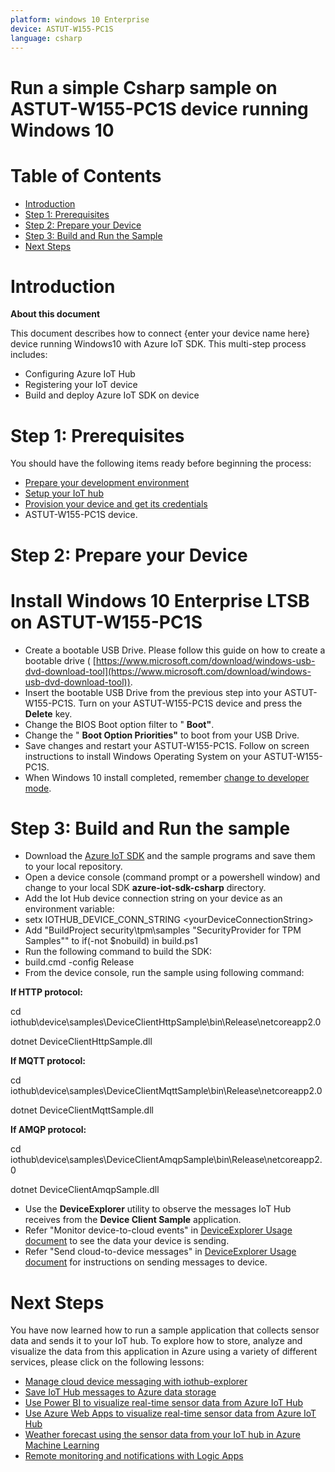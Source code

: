 ```yaml
---
platform: windows 10 Enterprise
device: ASTUT-W155-PC1S
language: csharp
---
```


##
# Run a simple Csharp sample on ASTUT-W155-PC1S device running Windows 10

##
# Table of Contents

- [Introduction](https://github.com/Azure/azure-iot-device-ecosystem/blob/master/iotcertification/templates/template-windows-csharp.md#Introduction)
- [Step 1: Prerequisites](https://github.com/Azure/azure-iot-device-ecosystem/blob/master/iotcertification/templates/template-windows-csharp.md#Prerequisites)
- [Step 2: Prepare your Device](https://github.com/Azure/azure-iot-device-ecosystem/blob/master/iotcertification/templates/template-windows-csharp.md#PrepareDevice)
- [Step 3: Build and Run the Sample](https://github.com/Azure/azure-iot-device-ecosystem/blob/master/iotcertification/templates/template-windows-csharp.md#Build)
- [Next Steps](https://github.com/Azure/azure-iot-device-ecosystem/blob/master/iotcertification/templates/template-windows-csharp.md#NextSteps)

##
# Introduction

**About this document**

This document describes how to connect {enter your device name here} device running Windows10 with Azure IoT SDK. This multi-step process includes:

- Configuring Azure IoT Hub
- Registering your IoT device
- Build and deploy Azure IoT SDK on device

##
# Step 1: Prerequisites

You should have the following items ready before beginning the process:

- [Prepare your development environment](https://github.com/Azure/azure-iot-sdk-csharp/blob/master/doc/devbox_setup.md)
- [Setup your IoT hub](https://github.com/Azure/azure-iot-device-ecosystem/blob/master/setup_iothub.md)
- [Provision your device and get its credentials](https://github.com/Azure/azure-iot-device-ecosystem/blob/master/manage_iot_hub.md)
- ASTUT-W155-PC1S device.

##
# Step 2: Prepare your Device

##
# Install Windows 10 Enterprise LTSB on ASTUT-W155-PC1S

- Create a bootable USB Drive. Please follow this guide on how to create a bootable drive ( [https://www.microsoft.com/download/windows-usb-dvd-download-tool](https://www.microsoft.com/download/windows-usb-dvd-download-tool)).
- Insert the bootable USB Drive from the previous step into your ASTUT-W155-PC1S. Turn on your ASTUT-W155-PC1S device and press the  **Delete**  key.
- Change the BIOS Boot option filter to &quot; **Boot&quot;**.
- Change the &quot; **Boot Option Priorities&quot;**  to boot from your USB Drive.
- Save changes and restart your ASTUT-W155-PC1S. Follow on screen instructions to install Windows Operating System on your ASTUT-W155-PC1S.
- When Windows 10 install completed, remember [change to developer mode](https://blogs.msdn.microsoft.com/devschool/2015/05/06/windows-10-setting-the-developer-mode/).

##
# Step 3: Build and Run the sample

- Download the [Azure IoT SDK](https://github.com/Azure/azure-iot-sdk-csharp) and the sample programs and save them to your local repository.
- Open a device console (command prompt or a powershell window) and change to your local SDK **azure-iot-sdk-csharp** directory.
- Add the Iot Hub device connection string on your device as an environment variable:
-  setx IOTHUB\_DEVICE\_CONN\_STRING &lt;yourDeviceConnectionString&gt;
- Add &quot;BuildProject security\tpm\samples &quot;SecurityProvider for TPM Samples&quot;&quot; to if(-not $nobuild) in build.ps1
- Run the following command to build the SDK:
-  build.cmd -config Release
- From the device console, run the sample using following command:

**If HTTP protocol:**

  cd iothub\device\samples\DeviceClientHttpSample\bin\Release\netcoreapp2.0

  dotnet DeviceClientHttpSample.dll

**If MQTT protocol:**

  cd iothub\device\samples\DeviceClientMqttSample\bin\Release\netcoreapp2.0

  dotnet DeviceClientMqttSample.dll

**If AMQP protocol:**

  cd iothub\device\samples\DeviceClientAmqpSample\bin\Release\netcoreapp2.0

  dotnet DeviceClientAmqpSample.dll

- Use the **DeviceExplorer** utility to observe the messages IoT Hub receives from the **Device Client Sample** application.
- Refer &quot;Monitor device-to-cloud events&quot; in [DeviceExplorer Usage document](https://github.com/Azure/azure-iot-sdk-csharp/blob/master/tools/DeviceExplorer/doc/how_to_use_device_explorer.md) to see the data your device is sending.
- Refer &quot;Send cloud-to-device messages&quot; in [DeviceExplorer Usage document](https://github.com/Azure/azure-iot-sdk-csharp/blob/master/tools/DeviceExplorer/doc/how_to_use_device_explorer.md) for instructions on sending messages to device.

##
# Next Steps

You have now learned how to run a sample application that collects sensor data and sends it to your IoT hub. To explore how to store, analyze and visualize the data from this application in Azure using a variety of different services, please click on the following lessons:

- [Manage cloud device messaging with iothub-explorer](https://docs.microsoft.com/en-us/azure/iot-hub/iot-hub-explorer-cloud-device-messaging)
- [Save IoT Hub messages to Azure data storage](https://docs.microsoft.com/en-us/azure/iot-hub/iot-hub-store-data-in-azure-table-storage)
- [Use Power BI to visualize real-time sensor data from Azure IoT Hub](https://docs.microsoft.com/en-us/azure/iot-hub/iot-hub-live-data-visualization-in-power-bi)
- [Use Azure Web Apps to visualize real-time sensor data from Azure IoT Hub](https://docs.microsoft.com/en-us/azure/iot-hub/iot-hub-live-data-visualization-in-web-apps)
- [Weather forecast using the sensor data from your IoT hub in Azure Machine Learning](https://docs.microsoft.com/en-us/azure/iot-hub/iot-hub-weather-forecast-machine-learning)
- [Remote monitoring and notifications with Logic Apps](https://docs.microsoft.com/en-us/azure/iot-hub/iot-hub-monitoring-notifications-with-azure-logic-apps)